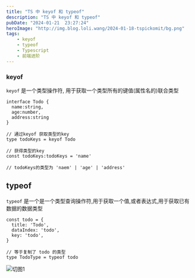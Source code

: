 ```yaml
---
title: "TS 中 keyof 和 typeof"
description: "TS 中 keyof 和 typeof"
pubDate: "2024-01-21  23:27:24"
heroImage: "http://img.blog.loli.wang/2024-01-18-tspickomit/bg.png"
tags:
    - keyof
    - typeof
    - Typescript
    - 前端进阶
---
```


### keyof

`keyof` 是一个类型操作符, 用于获取一个类型所有的键值(属性名的)联合类型

```tsx
interface Todo {
  name:string,
  age:number,
  address:string
}

// 通过keyof 获取类型的key
type todoKeys = keyof Todo

// 获得类型的key
const todoKeys:todoKeys = 'name'

// todoKeys的类型为 'naem' | 'age' | 'address'

```



## typeof 

`typeof` 是一个是一个类型查询操作符,用于获取一个值,或者表达式,用于获取已有数据的数据类型

```tsx
const todo = {
  title: 'Todo',
  dataIndex: 'todo',
  key: 'todo',
}

// 等于复制了 todo 的类型
type TodoType = typeof todo

```


![切图1](http://img.blog.loli.wang/2024-01-20-typeofkeyof/01.png)